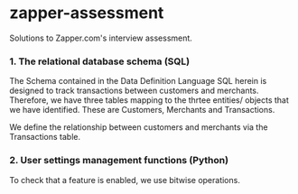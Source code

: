 # zapper-assessment
Solutions to Zapper.com's interview assessment.

### 1. The relational database schema (SQL)

The Schema contained in the Data Definition Language SQL herein is designed to track transactions between customers and merchants. Therefore, we have three tables mapping to the thrtee entities/ objects that we have identified. These are Customers, Merchants and Transactions.

We define the relationship between customers and merchants via the Transactions table.

### 2. User settings management functions (Python)
To check that a feature is enabled, we use bitwise operations.
